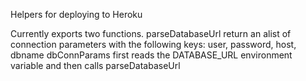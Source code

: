 Helpers for deploying to Heroku

Currently exports two functions.
parseDatabaseUrl return an alist of connection parameters with the following keys: user, password, host, dbname
dbConnParams first reads the DATABASE_URL environment variable and then calls parseDatabaseUrl
